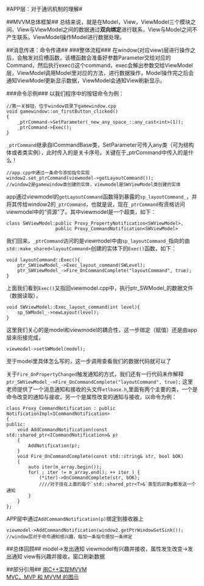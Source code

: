 #APP层：对于通讯机制的理解#

##MVVM总体框架##
总结来说，就是在Model，View，ViewModel三个模块之间，View与ViewModel之间的数据通过**双向绑定**进行联系，View与Model之间不产生联系，ViewModel操作Model进行数据处理。

##消息传递：命令传递##
###整体流程###
在window(对应view)层进行操作之后，会触发对应槽函数，该槽函数会准备好参数Parameter交给对应的Command，然后执行exec()这个command，exec会解出参数交给ViewModel层，ViewModel调用Model里对应的方法，进行数据操作，Model操作完之后会通知ViewModel更新显示数据，ViewModel会通知View刷新显示。

###命令示例###
以我们程序中的按钮命令为例：

	//第一关按钮，位于window目录下gamewindow.cpp    
	void gamewindow::on_firstButton_clicked()
	{
	    _ptrCommand->SetParameter(_new_any_space_::any_cast<int>(1));
	    _ptrCommand->Exec();
	}

`_ptrCommand`继承自ICommandBase类，SetParameter可传入any类（可为结构体或者类实例），此时传入的是<int>关卡序号。关键在于_ptrCommand中传入的是什么！

	//app.cpp中通过一条命令添加指令实现
	window2.set_ptrCommand(viewmodel->getLayoutCommand());
	//window2是gamewindow类创建的实体，viewmodel是SWViewModel类创建的实体

app通过viewmodel的`getLayoutCommand`函数得到暴露的`sp_layoutCommand_`，并将其传给window2的`_ptrCommand`，也就是说，现在`_ptrCommand`有资格访问viewmodel中的“资源”了。其中viewmodel是一个超类，如下：

	class SWViewModel:public Proxy_PropertyNotification<SWViewModel>,
        			  public Proxy_CommandNotification<SWViewModel>

我们回来，`_ptrCommand`访问的是viewmodel中由`sp_layoutCommand_`指向的由`std::make_shared<layoutCommand>`创建的实体下的`Exec()`函数，如下：

	void layoutCommand::Exec(){
	    ptr_SWViewModel_->Exec_layout_command(SWLevel);
	    ptr_SWViewModel_->Fire_OnCommandComplete("layoutCommand", true);
	}

上面我们看到`Exec()`又指回viewmodel.cpp中，执行ptr_SWModel_的数据文件（数据读取），

	void SWViewModel::Exec_layout_command(int level){
	    sp_SWModel_->newLayout(level);
	}

这里我们关心的是model和viewmodel的耦合性，这一步绑定（赋值）还是由app层来衔接完成，

	viewmodel->setSWModel(model);


至于model里具体怎么写的，这一步调用查看我们的数据代码就可以了

关于`Fire_OnPropertyChanged`触发通知的方式，我们还有一行代码未作解释
`ptr_SWViewModel_->Fire_OnCommandComplete("layoutCommand", true);`
这里老师提供了一个消息通知和接收的头文件`etlbase.h`,里面有两个主要的类，一个是命令改变的通知与接收，另一个是属性改变的通知与接收，以命令为例：

	class Proxy_CommandNotification : public NotificationImpl<ICommandNotification>
	{
	public:
		void AddCommandNotification(const std::shared_ptr<ICommandNotification>& p)
		{
			AddNotification(p);
		}
		void Fire_OnCommandComplete(const std::string& str, bool bOK)
		{
			auto iter(m_array.begin());
			for( ; iter != m_array.end(); ++ iter ) {
				(*iter)->OnCommandComplete(str, bOK);
				////对于挂在上面的每个`std::shared_ptr<T>&`类型的对象p都发送一个通知
			}
		}
	};

APP层中通过`AddCommandNotification(p)`绑定到接收器上

	viewmodel->AddCommandNotification(window2.getPtrWindowSetSink());
	//window层对于命令通知感兴趣，每加一条指令便加一条绑定

##总体回顾##
model->发出通知  viewmodel有兴趣并接收，属性发生改变->发出通知  view有兴趣并接收，窗口刷新数据

##部分引用##
[用C++实现MVVM](https://yanghan.life/2017/07/12/%E7%94%A8C-%E5%AE%9E%E7%8E%B0MVVM/)  
[MVC，MVP 和 MVVM 的图示](http://www.ruanyifeng.com/blog/2015/02/mvcmvp_mvvm.html)